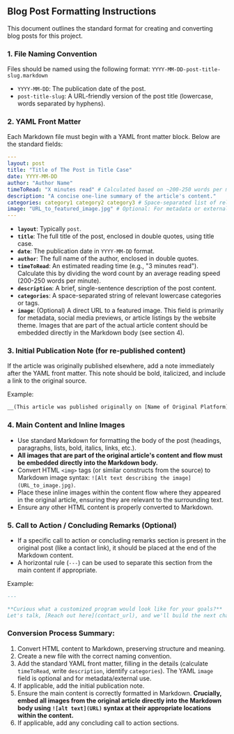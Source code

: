 ## Blog Post Formatting Instructions

This document outlines the standard format for creating and converting blog posts for this project.

### 1. File Naming Convention

Files should be named using the following format:
`YYYY-MM-DD-post-title-slug.markdown`

- `YYYY-MM-DD`: The publication date of the post.
- `post-title-slug`: A URL-friendly version of the post title (lowercase, words separated by hyphens).

### 2. YAML Front Matter

Each Markdown file must begin with a YAML front matter block. Below are the standard fields:

```yaml
---
layout: post
title: "Title of The Post in Title Case"
date: YYYY-MM-DD
author: "Author Name"
timeToRead: "X minutes read" # Calculated based on ~200-250 words per minute
description: "A concise one-line summary of the article's content."
categories: category1 category2 category3 # Space-separated list of relevant lowercase tags/categories
image: "URL_to_featured_image.jpg" # Optional: For metadata or external use (e.g., social media previews, site listings). Images within the article content itself are handled in the Main Content section.
---
```

- **`layout`**: Typically `post`.
- **`title`**: The full title of the post, enclosed in double quotes, using title case.
- **`date`**: The publication date in `YYYY-MM-DD` format.
- **`author`**: The full name of the author, enclosed in double quotes.
- **`timeToRead`**: An estimated reading time (e.g., "3 minutes read"). Calculate this by dividing the word count by an average reading speed (200-250 words per minute).
- **`description`**: A brief, single-sentence description of the post content.
- **`categories`**: A space-separated string of relevant lowercase categories or tags.
- **`image`**: (Optional) A direct URL to a featured image. This field is primarily for metadata, social media previews, or article listings by the website theme. Images that are part of the actual article content should be embedded directly in the Markdown body (see section 4).

### 3. Initial Publication Note (for re-published content)

If the article was originally published elsewhere, add a note immediately after the YAML front matter. This note should be bold, italicized, and include a link to the original source.

Example:
```markdown
__(This article was published originally on [Name of Original Platform](URL_to_original_post) on the DDth Month, YYYY)__
```

### 4. Main Content and Inline Images

- Use standard Markdown for formatting the body of the post (headings, paragraphs, lists, bold, italics, links, etc.).
- **All images that are part of the original article's content and flow must be embedded directly into the Markdown body.**
- Convert HTML `<img>` tags (or similar constructs from the source) to Markdown image syntax: `![Alt text describing the image](URL_to_image.jpg)`.
- Place these inline images within the content flow where they appeared in the original article, ensuring they are relevant to the surrounding text.
- Ensure any other HTML content is properly converted to Markdown.

### 5. Call to Action / Concluding Remarks (Optional)

- If a specific call to action or concluding remarks section is present in the original post (like a contact link), it should be placed at the end of the Markdown content.
- A horizontal rule (`---`) can be used to separate this section from the main content if appropriate.

Example:
```markdown
---

**Curious what a customized program would look like for your goals?**
Let's talk, [Reach out here](contact_url), and we'll build the next chapter together.
```

### Conversion Process Summary:

1.  Convert HTML content to Markdown, preserving structure and meaning.
2.  Create a new file with the correct naming convention.
3.  Add the standard YAML front matter, filling in the details (calculate `timeToRead`, write `description`, identify `categories`). The YAML `image` field is optional and for metadata/external use.
4.  If applicable, add the initial publication note.
5.  Ensure the main content is correctly formatted in Markdown. **Crucially, embed all images from the original article directly into the Markdown body using `![alt text](URL)` syntax at their appropriate locations within the content.**
6.  If applicable, add any concluding call to action sections. 